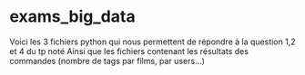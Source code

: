 # exams_big_data

Voici les 3 fichiers python qui nous permettent de répondre à la question 1,2 et 4 du tp noté
Ainsi que les fichiers contenant les résultats des commandes (nombre de tags par films, par users...)
